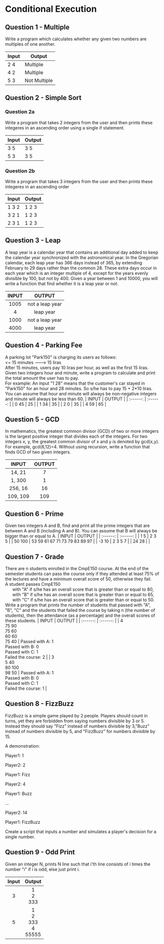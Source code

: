 # Conditional Execution

## Question 1 - Multiple
Write a program which calculates whether any given two numbers are multiples of one another.

| Input | Output       |
| ----- | ------------ |
| 2 4   | Multiple     |
| 4 2   | Multiple     |
| 5 3   | Not Multiple |

## Question 2 - Simple Sort

### Question 2a

Write a program that takes 2 integers from the user and then prints these integeres in an ascending order using a single if statement.

| Input | Output |
| ----- | ------ |
| 3 5   | 3 5    |
| 5 3   | 3 5    |

### Question 2b

Write a program that takes 3 integers from the user and then prints these integeres in an ascending order

| Input | Output |
| ----- | ------ |
| 1 3 2 | 1 2 3  |
| 3 2 1 | 1 2 3  |
| 2 3 1 | 1 2 3  |

## Question 3 - Leap
A leap year is a calendar year that contains an additional day added to keep the calendar year synchronized with the astronomical year. In the Gregorian calendar, each leap year has 366 days instead of 365, by extending February to 29 days rather than the common 28.
These extra days occur in each year which is an integer multiple of 4, except for the years evenly divisible by 100, but not by 400. Given a year between 1 and 10000, you will write a function that find whether it is a leap year or not.
  
  |  INPUT | OUTPUT |
| :------: | :------: |
| 1005 | not a leap year |
| 4 | leap year |
| 1000 | not a leap year |
| 4000 | leap year |

## Question 4 - Parking Fee
A parking lot "Park150" is charging its users as follows:  
  <= 15 minutes ---> 15 liras  
  After 15 minutes, users pay 10 liras per hour, as well as the first 15 liras.  
Given two integers hour and minute, write a program to calculate and print the total amount the user has to pay.  
For example: An input "1 28" means that the customer's car stayed in "Park150" for an hour and 28 minutes. So s/he has to pay 15 + 2\*10 liras.
You can assume that hour and minute will always be non-negative integers and minute will always be less than 60.
  |  INPUT | OUTPUT |
| :------: | :------: |
| 0 45 | 25 |
| 1 34 | 35 |
| 2 0 | 35 |
| 4 59 | 65 |

## Question 5 - GCD
In mathematics, the greatest common divisor (GCD) of two or more integers is the largest positive integer that divides each of the integers. For two integers x, y, the greatest common divisor of x and y is denoted by gcd(x,y).
For example, gcd(8,12)=4. Without using recursion, write a function that finds GCD of two given integers.

  |  INPUT | OUTPUT |
| :------: | :------: |
| 14, 21 | 7 |
| 1, 300 | 1 |
| 256, 16 | 16 |
| 109, 109 | 109 |

## Question 6 - Prime
Given two integers A and B, find and print all the prime integers that are between A and B (including A and B). You can assume that B will always be bigger than or equal to A.
  |  INPUT | OUTPUT |
| :------: | :------: |
| 1 5 | 2 3 5 |
| 50 100 | 53 59 61 67 71 73 79 83 89 97 |
| -3 10 | 2 3 5 7 |
| 24 28 |   |

## Question 7 - Grade
There are n students enrolled in the CmpE150 course. At the end of the semester students can pass the course only if they attended at least 75% of the lectures and have a minimum overall score of 50, otherwise they fail.  
A student passes CmpE150  
&nbsp;&nbsp;&nbsp;&nbsp;&nbsp;&nbsp;with "A" if s/he has an overall score that is greater than or equal to 80,  
&nbsp;&nbsp;&nbsp;&nbsp;&nbsp;&nbsp;with "B" if s/he has an overall score that is greater than or equal to 65,  
&nbsp;&nbsp;&nbsp;&nbsp;&nbsp;&nbsp;with "C" if s/he has an overall score that is greater than or equal to 50.  
Write a program that prints the number of students that passed with "A", "B", "C" and the students that failed the course by taking n (the number of students), then the attendance (as a percentage) and the overall scores of these students.
  |  INPUT | OUTPUT |
| :------: | :------: |
| 4 <br />75 90 <br />75 60 <br />60 60 <br />75 40 | Passed with A: 1 <br />Passed with B: 0 <br />Passed with C: 1 <br />Failed the course: 2 |
| 3<br />5 40<br />80 100<br />98 50 | Passed with A: 1<br />Passed with B: 0<br />Passed with C: 1<br />Failed the course: 1 |

## Question 8 - FizzBuzz
FizzBuzz is a simple game played by 2 people. Players should count in turns, yet they are forbidden from saying numbers divisible by 3 or 5. Instead they should say "Fizz" instead of numbers divisible by 3,"Buzz" instead of numbers divisible by 5, and "FizzBuzz" for numbers divisible by 15.

A demonstration:

Player1: 1

Player2: 2

Player1: Fizz

Player2: 4

Player1: Buzz

...

Player2: 14

Player1: FizzBuzz

Create a script that inputs a number and simulates a player's decision for a single number.

## Question 9 - Odd Print
Given an integer N, prints N line such that i'th line consists of i times the number "i" if i is odd, else just print i.

|  Input| Output|
| :------: | :------: |
| 3 | 1<br />2<br />333|
| 5 | 1<br />2<br />333<br />4<br />55555|



